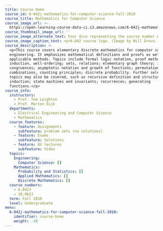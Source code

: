 ```yaml
---
title: Course Home
course_id: 6-042j-mathematics-for-computer-science-fall-2010
course_title: Mathematics for Computer Science
course_image_url: >-
  https://open-learning-course-data-ci.s3.amazonaws.com/6-042j-mathematics-for-computer-science-fall-2010/42ba5c4fb2e9df43aa8b2bc0566b459f_6-042jf10.jpg
course_thumbnail_image_url: ''
course_image_alternate_text: Four dice representing the course number 6.042.
course_image_caption_text: <p>6.042 course logo. (Image by Will Drevo. Used with permission.)</p>
course_description: >-
  <p>This course covers elementary discrete mathematics for computer science and
  engineering. It emphasizes mathematical definitions and proofs as well as
  applicable methods. Topics include formal logic notation, proof methods;
  induction, well-ordering; sets, relations; elementary graph theory; integer
  congruences; asymptotic notation and growth of functions; permutations and
  combinations, counting principles; discrete probability. Further selected
  topics may also be covered, such as recursive definition and structural
  induction; state machines and invariants; recurrences; generating
  functions.</p>
course_info:
  instructors:
    - Prof. Tom Leighton
    - Prof. Marten Dijk
  departments:
    - Electrical Engineering and Computer Science
    - Mathematics
  course_features:
    - feature: Assignments
      subfeature: problem sets (no solutions)
    - feature: Exams
      subfeature: Solutions
    - feature: AV lectures
      subfeature: Video
  topics:
    Engineering:
      Computer Science: []
    Mathematics:
      Probability and Statistics: []
      Applied Mathematics: []
      Discrete Mathematics: []
  course_numbers:
    - 6.042J
    - 18.062J
  term: Fall 2010
  level: Undergraduate
menu:
  6-042j-mathematics-for-computer-science-fall-2010:
    identifier: course-home
    weight: -10
---
```

